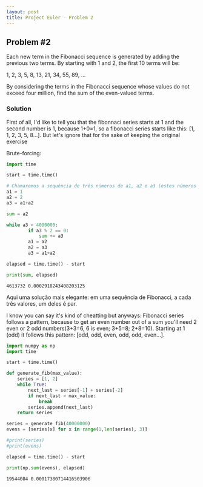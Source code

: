 ```yaml
---
layout: post
title: Project Euler - Problem 2
---
```

## Problem #2

Each new term in the Fibonacci sequence is generated by adding the previous two terms. By starting with 1 and 2, the first 10 terms will be:

1, 2, 3, 5, 8, 13, 21, 34, 55, 89, ...

By considering the terms in the Fibonacci sequence whose values do not exceed four million, find the sum of the even-valued terms.

### Solution

First of all, I'd like to tell you that the fibonnaci series starts at 1 and the second number is 1, because 1+0=1, so a fibonacci series starts like this: [1, 1, 2, 3, 5, 8...]. But let's ignore that for the sake of keeping the original exercise

Brute-forcing:


```python
import time

start = time.time()

# Chamaremos a sequência de três números de a1, a2 e a3 (estes números mudando constantemente)
a1 = 1
a2 = 2
a3 = a1+a2

sum = a2

while a3 < 4000000:
        if a3 % 2 == 0:
            sum += a3
        a1 = a2
        a2 = a3
        a3 = a1+a2

elapsed = time.time() - start

print(sum, elapsed)
```

    4613732 0.0002918243408203125


Aqui uma solução mais elegante: em uma sequência de Fibonacci, a cada três valores, um deles é par.

I know you can say it's kind of cheatting but anyways: Fibonacci series follows a pattern, because to get an even number out of a sum you'll need 2 even or 2 odd numbers(3+3=6, 6 is even; 3+5=8; 2+8=10). Starting at 1 (odd) it follows this pattern: [odd, odd, even, odd, odd, even...].


```python
import numpy as np
import time

start = time.time()

def generate_fib(max_value):
    series = [1, 2]
    while True:
        next_last = series[-1] + series[-2]
        if next_last > max_value:
            break
        series.append(next_last)
    return series

series = generate_fib(40000000)
evens = [series[x] for x in range(1,len(series), 3)]

#print(series)
#print(evens)

elapsed = time.time() - start

print(np.sum(evens), elapsed)
```

    19544084 0.00017380714416503906

